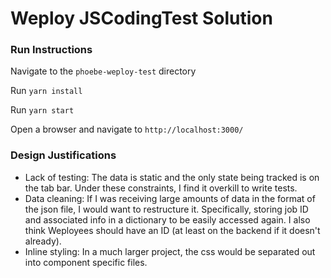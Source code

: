 # Weploy JSCodingTest Solution


### Run Instructions

Navigate to the `phoebe-weploy-test` directory

Run `yarn install`

Run `yarn start`

Open a browser and navigate to `http://localhost:3000/`

### Design Justifications

- Lack of testing: The data is static and the only state being tracked is on the tab bar. Under these constraints, I find it overkill to write tests.
- Data cleaning: If I was receiving large amounts of data in the format of the json file, I would want to restructure it. Specifically, storing job ID and associated info in a dictionary to be easily accessed again. I also think Weployees should have an ID (at least on the backend if it doesn't already).
- Inline styling: In a much larger project, the css would be separated out into component specific files.
